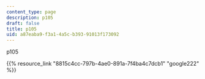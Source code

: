 ```yaml
---
content_type: page
description: p105
draft: false
title: p105
uid: a87eaba9-f3a1-4a5c-b393-91013f173092
---
```

p105

{{% resource_link "8815c4cc-797b-4ae0-891a-7f4ba4c7dcb1" "google222" %}}
